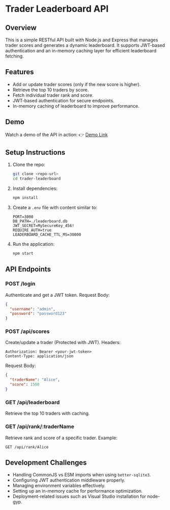 # Trader Leaderboard API

## Overview

This is a simple RESTful API built with Node.js and Express that manages trader scores and generates a dynamic leaderboard. It supports JWT-based authentication and an in-memory caching layer for efficient leaderboard fetching.

## Features

* Add or update trader scores (only if the new score is higher).
* Retrieve the top 10 traders by score.
* Fetch individual trader rank and score.
* JWT-based authentication for secure endpoints.
* In-memory caching of leaderboard to improve performance.

## Demo

Watch a demo of the API in action:
👉 [Demo Link](https://drive.google.com/file/d/1tkrF8WMKTX0HIDbEf7mFZ5Q0GgZ-TX8U/view?usp=sharing)

## Setup Instructions

1. Clone the repo:

   ```bash
   git clone <repo-url>
   cd trader-leaderboard
   ```

2. Install dependencies:

   ```bash
   npm install
   ```

3. Create a `.env` file with content similar to:

   ```
   PORT=3000
   DB_PATH=./leaderboard.db
   JWT_SECRET=MySecureKey_456!
   REQUIRE_AUTH=true
   LEADERBOARD_CACHE_TTL_MS=30000
   ```

4. Run the application:

   ```bash
   npm start
   ```

## API Endpoints

### POST /login

Authenticate and get a JWT token.
Request Body:

```json
{
  "username": "admin",
  "password": "password123"
}
```

### POST /api/scores

Create/update a trader (Protected with JWT).
Headers:

```
Authorization: Bearer <your-jwt-token>
Content-Type: application/json
```

Request Body:

```json
{
  "traderName": "Alice",
  "score": 1500
}
```

### GET /api/leaderboard

Retrieve the top 10 traders with caching.

### GET /api/rank/\:traderName

Retrieve rank and score of a specific trader.
Example:

```
GET /api/rank/Alice
```

## Development Challenges

* Handling CommonJS vs ESM imports when using `better-sqlite3`.
* Configuring JWT authentication middleware properly.
* Managing environment variables effectively.
* Setting up an in-memory cache for performance optimization.
* Deployment-related issues such as Visual Studio installation for node-gyp.

